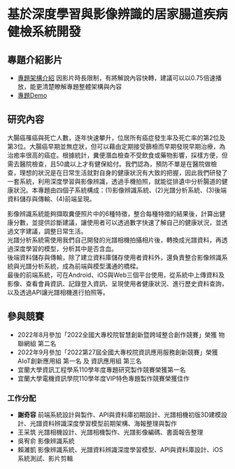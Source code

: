 # 基於深度學習與影像辨識的居家腸道疾病健檢系統開發

## 專題介紹影片
 - [專題架構介紹](https://youtu.be/-Y4jloNef_w)
        因影片時長限制，有將解說內容快轉，建議可以以0.75倍速播放，能更清楚瞭解專題整體架構與內容
 - [專題Demo](https://youtu.be/lKP8vwg00AQ)


## 研究內容
大腸癌罹癌與死亡人數，逐年快速攀升，位居所有癌症發生率及死亡率的第2位及第3位。大腸癌早期並無症狀，但可以藉由定期接受篩檢而早期發現早期治療，為治癒率很高的癌症。根據統計，糞便潛血檢查不受飲食或藥物影響，採樣方便，但需去醫院檢查，且50歲以上才有健保給付。我們認為，預防不單是在醫院做檢查，理想的狀況是在日常生活就對自身的健康狀況有大致的把握，因此我們研發了一套系統，利用深度學習與影像辨識，透過手機拍照，就能從排遺中分析腸道的健康狀況。本專題由四個子系統構成：(1)影像辨識系統、(2)光譜分析系統、(3)後端資料儲存與傳輸、(4)前端呈現。

影像辨識系統能夠擷取糞便照片中的6種特徵，整合每種特徵的結果後，計算出健康分數，並提供診斷建議，讓使用者可以透過數字快速了解自己的健康狀況，並透過文字建議，調整日常生活。\
光譜分析系統需使用我們自己開發的光譜相機拍攝相片後，轉換成光譜資料，再透過深度學習的模型，分析其中是否含血。\
後端資料儲存與傳輸，除了建立資料庫儲存使用者資料外，還負責整合影像辨識系統與光譜分析系統，成為前端與模型溝通的橋樑。\
最後的前端系統，可在Android、iOS與Web三個平台使用，從系統中上傳資料及影像、查看會員資訊、記錄登入資訊、呈現使用者健康狀況、進行歷史資料查詢，以及透過API讓光譜相機進行拍照等。


## 參與競賽
 - 2022年8月參加「2022全國大專校院智慧創新暨跨域整合創作競賽」榮獲 物聯網組 第二名
 - 2022年9月參加「2022第27屆全國大專校院資訊應用服務創新競賽」榮獲 AIoT創新應用組 第一名 及 資訊應用組 第三名
 - 宜蘭大學資訊工程學系110學年度專題研究製作競賽榮獲第一名
 - 宜蘭大學電機資訊學院110學年度VIP特色專題製作競賽榮獲佳作

### 工作分配
 - **謝奇容** 前端系統設計與製作、API與資料庫初期設計、光譜相機初版3D建模設計、光譜資料辨識深度學習模型前期架構、海報整理與製作
 - 王采筑  光譜相機設計、光譜相機製作、光譜影像編碼、書面報告整理
 - 吳宥俞  影像辨識系統
 - 賴濰凱  影像辨識系統、光譜資料辨識深度學習模型、API與資料庫設計、iOS系統測試、影片剪輯

